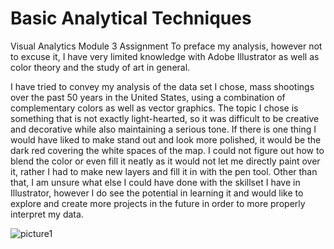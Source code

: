 # Basic Analytical Techniques
Visual Analytics Module 3 Assignment 
To preface my analysis, however not to excuse it, I have very limited knowledge with Adobe Illustrator as well as color theory and the study of art in general. 

I have tried to convey my analysis of the data set I chose, mass shootings over the past 50 years in the United States, using a combination of complementary colors as well as vector graphics. The topic I chose is something that is not exactly light-hearted, so it was difficult to be creative and decorative while also maintaining a serious tone. If there is one thing I would have liked to make stand out and look more polished, it would be the dark red covering the white spaces of the map. I could not figure out how to blend the color or even fill it neatly as it would not let me directly paint over it, rather I had to make new layers and fill it in with the pen tool. Other than that, I am unsure what else I could have done with the skillset I have in Illustrator, however I do see the potential in learning it and would like to explore and create more projects in the future in order to more properly interpret my data.

![picture1](https://gyazo.com/5ac8b12514dba8dee1b09ba4212f0d81)
